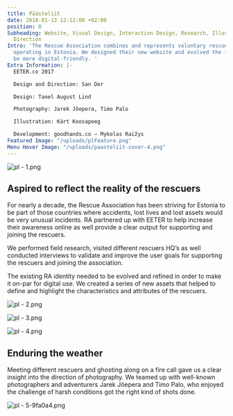 ```yaml
---
title: Päästeliit
date: 2018-01-13 12:12:00 +02:00
position: 8
Subheading: Website, Visual Design, Interaction Design, Research, Illustration, Artistic
  Direction
Intro: 'The Rescue Association combines and represents voluntary rescuers organizations
  operating in Estonia. We designed their new website and evolved the identity to
  be more digital-friendly. '
Extra Information: |-
  EETER.co 2017

  Design and Direction: San Der

  Design: Tanel August Lind

  Photography: Jarek Jõepera, Timo Palo

  Illustration: Kärt Koosapoeg

  Development: goodhands.co – Mykolas Raižys
Featured Image: "/uploads/plFeature.png"
Menu Hover Image: "/uploads/paasteliit-cover-4.png"
---
```


![pl - 1.png](/uploads/pl%20-%201.png)
<br>

## Aspired to reflect the reality of the rescuers

For nearly a decade, the Rescue Association has been striving for Estonia to be part of those countries where accidents, lost lives and lost assets would be very unusual incidents. RA partnered up with EETER to help increase their awareness online as well provide a clear output for supporting and joining the rescuers. 

We performed field research, visited different rescuers HQ’s as well conducted interviews to validate and improve the user goals for supporting the rescuers and joining the association.

The existing RA identity needed to be evolved and refined in order to make it on-par for digital use. We created a series of new assets that helped to define and highlight the characteristics and attributes of the rescuers.

![pl - 2.png](/uploads/pl%20-%202.png)

![pl - 3.png](/uploads/pl%20-%203.png)

![pl - 4.png](/uploads/pl%20-%204.png)
<br>

## Enduring the weather
Meeting different rescuers and ghosting along on a fire call gave us a clear insight into the direction of photography. We teamed up with well-known photographers and adventurers Jarek Jõepera and Timo Palo, who enjoyed the challenge of harsh conditions got the right kind of shots done. 

![pl - 5-9fa0a4.png](/uploads/pl%20-%205-9fa0a4.png)
<br>